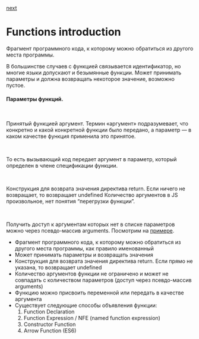 <a href="02.md">next</a>

<h1>Functions introduction</h1>

<div>
Фрагмент программного кода, к которому можно обратиться из другого места программы.

<br/>

В большинстве случаев с функцией связывается идентификатор, но многие языки допускают и безымянные функции.
Может принимать параметры и должна возвращать некоторое значение, возможно пустое.<br/>

<div>
<h4>Параметры функций.</h4>

<br/>

Принятый функцией аргумент. Термин «аргумент» подразумевает, что конкретно и какой конкретной функции было передано,
а параметр — в каком качестве функция применила это принятое.

<br/>

То есть вызывающий код передает аргумент в параметр, который определен в члене спецификации функции.

<br/>

Конструкция для возврата значения директива return. Если ничего не возвращает, то возвращает undefined
Количество аргументов в JS произвольное, нет понятия “перегрузки функции”.

<br/>

Получить доступ к аргументам которых нет в списке параметров можно через псевдо-массив arguments.
Посмотрим на <a href="http://codepen.io/paawel/pen/NRjqLz?editors=0012">примере</a>.

</div>
</div>

<ul>
<li>
Фрагмент программного кода, к которому можно обратиться из другого места программы, как правило именованный
</li>
<li>
Может принимать параметры и возвращать значения
</li>
<li>
Конструкция для возврата значения директива return. Если прямо не указана, то возвращает undefined
</li>
<li>
Количество аргументов функции не ограничено и может не совпадать с количеством параметров (доступ через псевдо-массив arguments)
</li>
<li>
Функцию можно присвоить переменной или передать в качестве аргумента
</li>
<li>
Существует следующие способы объявления функции:
<ol>
<li>
Function Declaration
</li>
<li>
Function Expression / NFE (named function expression)
</li>
<li>
Constructor Function
</li>
<li>
Arrow Function (ES6)
</li>
</ol>
</li>
</ul>
